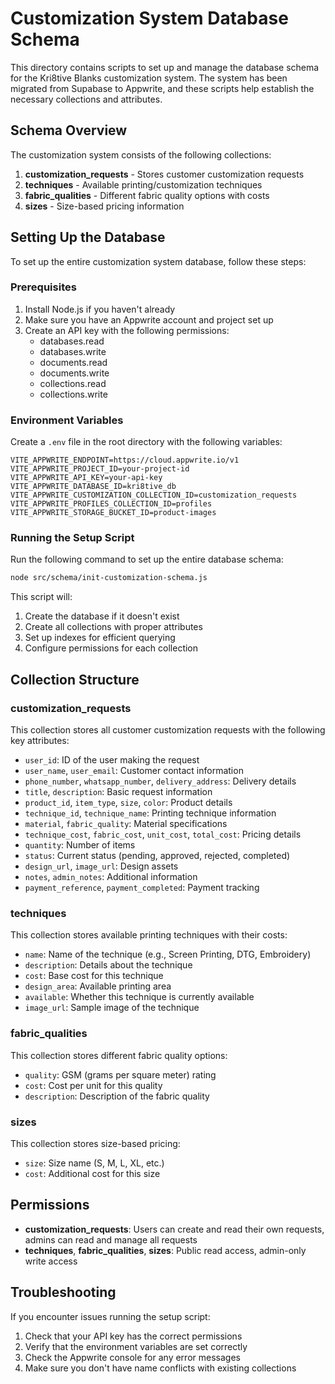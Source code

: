 # Customization System Database Schema

This directory contains scripts to set up and manage the database schema for the Kri8tive Blanks customization system. The system has been migrated from Supabase to Appwrite, and these scripts help establish the necessary collections and attributes.

## Schema Overview

The customization system consists of the following collections:

1. **customization_requests** - Stores customer customization requests
2. **techniques** - Available printing/customization techniques
3. **fabric_qualities** - Different fabric quality options with costs
4. **sizes** - Size-based pricing information

## Setting Up the Database

To set up the entire customization system database, follow these steps:

### Prerequisites

1. Install Node.js if you haven't already
2. Make sure you have an Appwrite account and project set up
3. Create an API key with the following permissions:
   - databases.read
   - databases.write
   - documents.read
   - documents.write
   - collections.read
   - collections.write

### Environment Variables

Create a `.env` file in the root directory with the following variables:

```
VITE_APPWRITE_ENDPOINT=https://cloud.appwrite.io/v1
VITE_APPWRITE_PROJECT_ID=your-project-id
VITE_APPWRITE_API_KEY=your-api-key
VITE_APPWRITE_DATABASE_ID=kri8tive_db
VITE_APPWRITE_CUSTOMIZATION_COLLECTION_ID=customization_requests
VITE_APPWRITE_PROFILES_COLLECTION_ID=profiles
VITE_APPWRITE_STORAGE_BUCKET_ID=product-images
```

### Running the Setup Script

Run the following command to set up the entire database schema:

```bash
node src/schema/init-customization-schema.js
```

This script will:
1. Create the database if it doesn't exist
2. Create all collections with proper attributes
3. Set up indexes for efficient querying
4. Configure permissions for each collection

## Collection Structure

### customization_requests

This collection stores all customer customization requests with the following key attributes:

- `user_id`: ID of the user making the request
- `user_name`, `user_email`: Customer contact information
- `phone_number`, `whatsapp_number`, `delivery_address`: Delivery details
- `title`, `description`: Basic request information
- `product_id`, `item_type`, `size`, `color`: Product details
- `technique_id`, `technique_name`: Printing technique information
- `material`, `fabric_quality`: Material specifications
- `technique_cost`, `fabric_cost`, `unit_cost`, `total_cost`: Pricing details
- `quantity`: Number of items
- `status`: Current status (pending, approved, rejected, completed)
- `design_url`, `image_url`: Design assets
- `notes`, `admin_notes`: Additional information
- `payment_reference`, `payment_completed`: Payment tracking

### techniques

This collection stores available printing techniques with their costs:

- `name`: Name of the technique (e.g., Screen Printing, DTG, Embroidery)
- `description`: Details about the technique
- `cost`: Base cost for this technique
- `design_area`: Available printing area
- `available`: Whether this technique is currently available
- `image_url`: Sample image of the technique

### fabric_qualities

This collection stores different fabric quality options:

- `quality`: GSM (grams per square meter) rating
- `cost`: Cost per unit for this quality
- `description`: Description of the fabric quality

### sizes

This collection stores size-based pricing:

- `size`: Size name (S, M, L, XL, etc.)
- `cost`: Additional cost for this size

## Permissions

- **customization_requests**: Users can create and read their own requests, admins can read and manage all requests
- **techniques**, **fabric_qualities**, **sizes**: Public read access, admin-only write access

## Troubleshooting

If you encounter issues running the setup script:

1. Check that your API key has the correct permissions
2. Verify that the environment variables are set correctly
3. Check the Appwrite console for any error messages
4. Make sure you don't have name conflicts with existing collections 